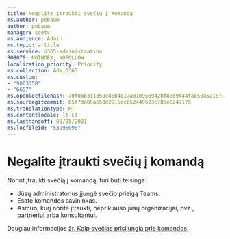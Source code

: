 ```yaml
---
title: Negalite įtraukti svečių į komandą
ms.author: pebaum
author: pebaum
manager: scotv
ms.audience: Admin
ms.topic: article
ms.service: o365-administration
ROBOTS: NOINDEX, NOFOLLOW
localization_priority: Priority
ms.collection: Adm_O365
ms.custom:
- "9003558"
- "6657"
ms.openlocfilehash: 70f0ab311358c88b4817a810956942bf88d9444fa850a5216736eb657189d5a5
ms.sourcegitcommit: b5f7da89a650d2915dc652449623c78be6247175
ms.translationtype: MT
ms.contentlocale: lt-LT
ms.lasthandoff: 08/05/2021
ms.locfileid: "53996098"
---
```

# <a name="cant-add-guests-to-a-team"></a>Negalite įtraukti svečių į komandą

Norint įtraukti svečią į komandą, turi būti teisinga:  

- Jūsų administratorius įjungė svečio prieigą Teams.
- Esate komandos savininkas.
- Asmuo, kurį norite įtraukti, nepriklauso jūsų organizacijai, pvz., partneriui arba konsultantui.

Daugiau informacijos [žr. Kaip svečias prisijungia prie komandos.](https://docs.microsoft.com/MicrosoftTeams/guest-joins)